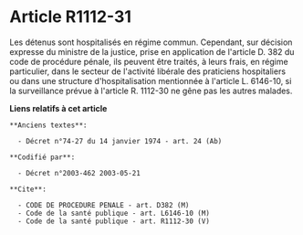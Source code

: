 # Article R1112-31

Les détenus sont hospitalisés en régime commun. Cependant, sur décision expresse du ministre de la justice, prise en
application de l'article D. 382 du code de procédure pénale, ils peuvent être traités, à leurs frais, en régime particulier,
dans le secteur de l'activité libérale des praticiens hospitaliers ou dans une structure d'hospitalisation mentionnée à
l'article L. 6146-10, si la surveillance prévue à l'article R. 1112-30 ne gêne pas les autres malades.

**Liens relatifs à cet article**

	**Anciens textes**:

	  - Décret n°74-27 du 14 janvier 1974 - art. 24 (Ab)

	**Codifié par**:

	  - Décret n°2003-462 2003-05-21

	**Cite**:

	  - CODE DE PROCEDURE PENALE - art. D382 (M)
	  - Code de la santé publique - art. L6146-10 (M)
	  - Code de la santé publique - art. R1112-30 (V)
